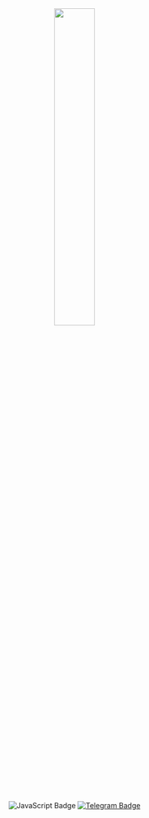 <div id="header" align="center">
  <img src="https://media1.giphy.com/media/v1.Y2lkPTc5MGI3NjExeTlpOGczb29vYTAzanJyM2w0YWNxaXI0cDYzYzg1N3p4Zmxkdm1zMiZlcD12MV9pbnRlcm5hbF9naWZfYnlfaWQmY3Q9Zw/qgQUggAC3Pfv687qPC/giphy.gif" width="40%" height="40%" />
</div>
<div id="badges" align="center">
  <img src="https://img.shields.io/badge/I%20%E2%99%A5%20JavaScript-003342?logo=javascript&logoColor=yellow&style=for-the-badge" alt="JavaScript Badge"/>
  <a href="https://t.me/Ow1Max">
    <img src="https://img.shields.io/badge/Telegram-003342?logo=telegram&logoColor=blue&style=for-the-badge" alt="Telegram Badge"/>
  </a>
</div>
